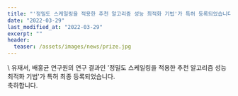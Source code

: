 ```yaml
---
title: "'정밀도 스케일링을 적용한 추천 알고리즘 성능 최적화 기법'가 특허 등록되었습니다."
date: "2022-03-29"
last_modified_at: "2022-03-29"
excerpt: ""
header:
  teaser: /assets/images/news/prize.jpg
---
```

\\
유재서, 배홍균 연구원의 연구 결과인 '정밀도 스케일링을 적용한 추천 알고리즘 성능 최적화 기법'가 특허 최종 등록되었습니다.<br>축하합니다.